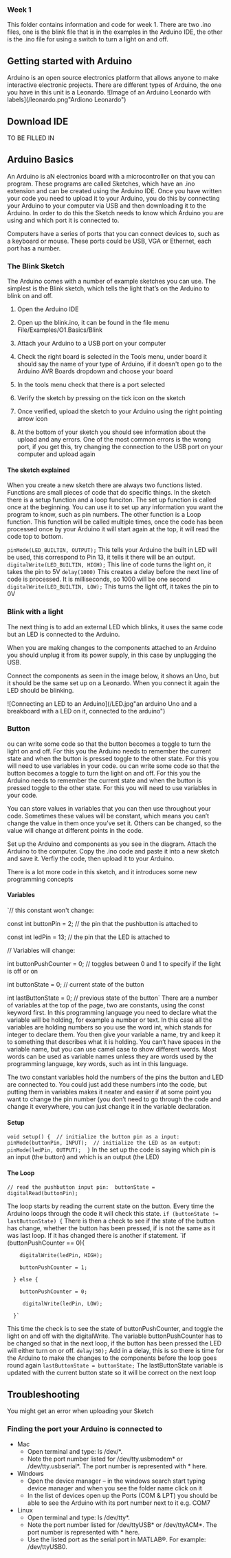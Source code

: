 ### Week 1
This folder contains information and code for week 1. There are two .ino files, one is the blink file that is in the examples in the Arduino IDE, the other is the .ino file for using a switch to turn a light on and off.

## Getting started with Arduino
Arduino is an open source electronics platform that allows anyone to make interactive electronic projects. There are different types of Arduino, the one you have in this unit is a Leonardo.
![Image of an Arduino Leonardo with labels](/leonardo.png"Ardiono Leonardo")

## Download IDE 
TO BE FILLED IN

## Arduino Basics
An Arduino is aN electronics board with a microcontroller on that you can program. These programs are called Sketches, which have an .ino extension and can be created using the Arduino IDE. Once you have written your code you need to upload it to your Arduino, you do this by connecting your Arduino to your computer via USB and then downloading it to the Arduino. In order to do this the Sketch needs to know which Arduino you are using and which port it is connected to. 

Computers have a series of ports that you can connect devices to, such as a keyboard or mouse. These ports could be USB, VGA or Ethernet, each port has a number. 

### The Blink Sketch 
The Arduino comes with a number of example sketches you can use. The simplest is the Blink sketch, which tells the light that’s on the Arduino to blink on and off.

1. Open the Arduino IDE 
2. Open up the blink.ino, it can be found in the file menu File/Examples/O1.Basics/Blink 
3. Attach your Arduino to a USB port on your computer 
4. Check the right board is selected in the Tools menu, under board it should say the name of your type of Arduino, if it doesn't open go to the Arduino AVR Boards dropdown and choose your board 
5. In the tools menu check that there is a port selected 
6. Verify the sketch by pressing on the tick icon on the sketch 
7. Once verified, upload the sketch to your Arduino using the right pointing arrow icon 

8. At the bottom of your sketch you should see information about the upload and any errors. One of the most common errors is the wrong port, if you get this, try changing the connection to the USB port on your computer and upload again
#### The sketch explained
When you create a new sketch there are always two functions listed. Functions are small pieces of code that do specific things. In the sketch there is a setup function and a loop funciton. The set up function is called once at the beginning. You can use it to set up any information you want the program to know, such as pin numbers. The other function is a Loop function. This function will be called multiple times, once the code has been processed once by your Arduino it will start again at the top, it will read the code top to bottom. 

`pinMode(LED_BUILTIN, OUTPUT);`
This tells your Arduino the built in LED will be used, this correspond to Pin 13, it tells it there will be an output.
`digitalWrite(LED_BUILTIN, HIGH);`
This line of code turns the light on, it takes the pin to 5V 
`delay(1000)`
This creates a delay before the next line of code is processed. It is milliseconds, so 1000 will be one second
`digitalWrite(LED_BUILTIN, LOW);` 
This turns the light off, it takes the pin to 0V 
### Blink with a light 

The next thing is to add an external LED which blinks, it uses the same code but an LED is connected to the Arduino.  

When you are making changes to the components attached to an Arduino you should unplug it from its power supply, in this case by unplugging the USB. 

Connect the components as seen in the image below, it shows an Uno, but it should be the same set up on a Leonardo. When you connect it again the LED should be blinking.

![Connecting an LED to an Arduino](/LED.jpg"an arduino Uno and a breakboard with a LED on it, connected to the arduino")
### Button
ou can write some code so that the button becomes a toggle to turn the light on and off. For this you the Arduino needs to remember the current state and when the button is pressed toggle to the other state. For this you will need to use variables in your code. ou can write some code so that the button becomes a toggle to turn the light on and off. For this you the Arduino needs to remember the current state and when the button is pressed toggle to the other state. For this you will need to use variables in your code. 

You can store values in variables that you can then use throughout your code. Sometimes these values will be constant, which means you can’t change the value in them once you’ve set it. Others can be changed, so the value will change at different points in the code.

Set up the Arduino and components as you see in the diagram. Attach the Arduino to the computer. Copy the .ino code and paste it into a new sketch and save it. Verfiy the code, then upload it to your Arduino.

There is a lot more code in this sketch, and it introduces some new programming concepts 

#### Variables
`// this constant won't change: 

const int  buttonPin = 2;    // the pin that the pushbutton is attached to 

const int ledPin = 13;       // the pin that the LED is attached to 

  

// Variables will change: 

int buttonPushCounter = 0;  // toggles between 0 and 1 to specify if the light is off or on 

int buttonState = 0;         // current state of the button 

int lastButtonState = 0;     // previous state of the button`
There are a number of variables at the top of the page, two are constants, using the const keyword first. In this programming language you need to declare what the variable will be holding, for example a number or text. In this case all the variables are holding numbers so you use the word int, which stands for integer to declare them. You then give your variable a name, try and keep it to something that describes what it is holding. You can’t have spaces in the variable name, but you can use camel case to show different words. Most words can be used as variable names unless they are words used by the programming language, key words, such as int in this language. 

The two constant variables hold the numbers of the pins the button and LED are connected to. You could just add these numbers into the code, but putting them in variables makes it neater and easier if at some point you want to change the pin number (you don’t need to go through the code and change it everywhere, you can just change it in the variable declaration. 

#### Setup
`void setup() { 
  // initialize the button pin as a input: 
  pinMode(buttonPin, INPUT); 
  // initialize the LED as an output: 
  pinMode(ledPin, OUTPUT); 
}`
In the set up the code is saying which pin is an input (the button) and which is an output (the LED) 
#### The Loop
`// read the pushbutton input pin: 
  buttonState = digitalRead(buttonPin);`

The loop starts by reading the current state on the button. Every time the Arduino loops through the code it will check this state. 
`if (buttonState != lastButtonState) {`
There is then a check to see if the state of the button has change, whether the button has been pressed, if is not the same as it was last loop. If it has changed there is another if statement.
`if (buttonPushCounter == 0){ 

        digitalWrite(ledPin, HIGH); 

        buttonPushCounter = 1; 

      } else { 

        buttonPushCounter = 0; 

         digitalWrite(ledPin, LOW); 

      }`
This time the check is to see the state of buttonPushCounter,  and toggle the light on and off with the digitalWrite. The variable buttonPushCounter has to be changed so that in the next loop, if the button has been pressed the LED will either turn on or off. 
`delay(50);`
Add in a delay, this is so there is time for the Arduino to make the changes to the components before the loop goes round again 
`lastButtonState = buttonState;`
The lastButtonState variable is updated with the current button state so it will be correct on the next loop
## Troubleshooting
You might get an error when uploading your Sketch 

### Finding the port your Arduino is connected to 

 - Mac 
	- Open terminal and type: ls /dev/*. 
    - Note the port number listed for /dev/tty.usbmodem* or /dev/tty.usbserial*. The port number is represented with * here. 
- Windows 
    - Open the device manager – in the windows search start typing device manager and when you see the folder name click on it 
    - In the list of devices open up the Ports (COM & LPT) you should be able to see the Arduino with its port number next to it e.g. COM7 
- Linux 
    - Open terminal and type: ls /dev/tty*. 
    - Note the port number listed for /dev/ttyUSB* or /dev/ttyACM*. The port number is represented with * here. 
    - Use the listed port as the serial port in MATLAB®. For example: /dev/ttyUSB0. 